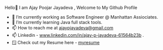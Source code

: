 Hello👋
I am Ajay Poojar Jayadeva , Welcome to My Github Profile 


- 🔭 I’m currently working as Software Engineer @ Manhattan Assiociates.
- 🌱 I’m currently learning Java full stack tools.
- 📫 How to reach me at ajaypjayadeva@gmail.com 
- 📫 Linkedin -  www.linkedin.com/in/ajay-p-jayadeva-61564b23b .
- 🪟 Check out my Resume here - [myresume](https://white-martynne-39.tiiny.site/)
<!--
**ajaypjayadeva17/ajaypjayadeva17** is a ✨ _special_ ✨ repository because its `README.md` (this file) appears on your GitHub profile.

Here are some ideas to get you started:

- 🔭 I’m currently working as Software Engineer @ Manhattan Asspciates
- 🌱 I’m currently learning ...
- 👯 I’m looking to collaborate on ...
- 🤔 I’m looking for help with ...
- 💬 Ask me about ...
- 📫 How to reach me: ...
- 😄 Pronouns: ...
- ⚡ Fun fact: ...
-->
